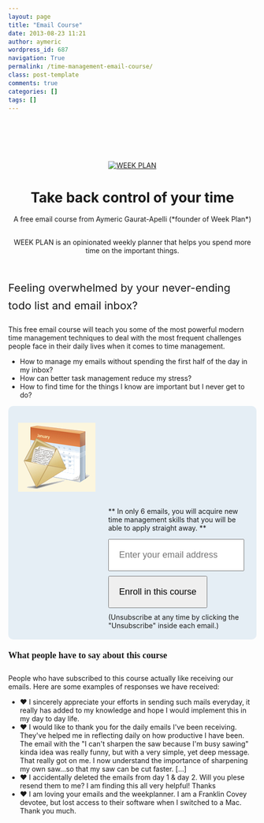 ```yaml
---
layout: page
title: "Email Course"
date: 2013-08-23 11:21
author: aymeric
wordpress_id: 687
navigation: True
permalink: /time-management-email-course/
class: post-template
comments: true
categories: []
tags: []
---
```

<style><!--
.footer{ display:none; } ul.email-testimonials{ list-style-type: none; padding: 0px; margin: 0px; } ul.email-testimonials li{ padding: 10px; margin: 0px 0 10px 0; border: 1px solid #eee; } h2 { font-size: 18px; } .form{ border-radius: 10px; background-color: #E5EEF5; padding: 20px; } .wp-image-728 { float:left; margin-right: -183px !important;} .inner-form { float:left; padding-left: 183px; } #mc_embed_signup form { margin: 0px; } #mc_embed_signup input { width: auto; padding: 20px; font-size: 18px; margin-bottom: 10px; margin-right: 10px;}
--></style>
<div class="container-fluid" style="margin-top: 100px;">
<div class="row-fluid" style="text-align: center; margin-bottom: 50px;">

<a title="Week Plan" href="http://weekplan.net/welcome-timemanagement" target="_blank">![WEEK PLAN](https://weekplan.net/wp-content/themes/weekplan3/images/logo-homepage.png "WEEK PLAN - Online weekly planner")</a>


# Take back control of your time


<div class="subtitle">A free email course from Aymeric Gaurat-Apelli (*founder of Week Plan*)</div>
<p style="margin-top: 30px;">WEEK PLAN is an opinionated weekly planner that helps you spend more time on the important things.


</div>
<div class="row-fluid">
<p style="font-size: 22px; line-height: 1.6em;">Feeling overwhelmed by your never-ending todo list and email inbox?

This free email course will teach you some of the most powerful modern time management techniques to deal with the most frequent challenges people face in their daily lives when it comes to time management.


*   How to manage my emails without spending the first half of the day in my inbox?
*   How can better task management reduce my stress?
*   How to find time for the things I know are important but I never get to do?
<div class="form">

![Free Email Course](/assets/images/uploads/687-email_course.png)
<div class="inner-form">

**
In only 6 emails, you will acquire new time management skills that you will be able to apply straight away.
**

<!-- Begin MailChimp Signup Form -->

<style type="text/css"><!--
#mc_embed_signup{clear:left; } /* Add your own MailChimp form style overrides in your site stylesheet or in this style block. We recommend moving this block and the preceding CSS link to the HEAD of your HTML file. */
--></style>
<div id="mc_embed_signup"><form class="validate" id="mc-embedded-subscribe-form" action="http://wiselabs.us1.list-manage.com/subscribe/post?u=c1b1c0239d32f24bf5c2300f7&amp;id=f32cbbe0ce" method="post" name="mc-embedded-subscribe-form" novalidate="" target="_blank"><input id="mce-EMAIL" type="email" name="EMAIL" placeholder="Enter your email address" required="" value="" /><input class="button" id="mc-embedded-subscribe" type="submit" name="subscribe" value="Enroll in this course" /></form></div>
(Unsubscribe at any time by clicking the "Unsubscribe" inside each email.)

</div>
  

<div style="clear: both;"></div>
</div>
<!--End mc_embed_signup-->
  

<div class="container-fluid" style="margin-bottom: 20px;">
<div class="inspired-by blue row-fluid">
<div class="span12">

<span style="font-size: 18px; font-weight: bold; line-height: 36px; font-family: Georgia, 'Times New Roman', 'Bitstream Charter', Times, serif;">What people have to say about this course</span>

</div>
</div>
</div>
People who have subscribed to this course actually like receiving our emails. Here are some examples of responses we have received:


*   <span class="pink">♥</span> I sincerely appreciate your efforts in sending such mails everyday, it really has added to my knowledge and hope I would implement this in my day to day life.
*   <span class="pink">♥</span> I would like to thank you for the daily emails I've been receiving. They've helped me in reflecting daily on how productive I have been. The email with the "I can't sharpen the saw because I'm busy sawing" kinda idea was really funny, but with a very simple, yet deep message. That really got on me. I now understand the importance of sharpening my own saw...so that my saw can be cut faster. [...]
*   <span class="pink">♥</span> I accidentally deleted the emails from day 1 &amp; day 2. Will you plese resend them to me? I am finding this all very helpful! Thanks
*   <span class="pink">♥</span> I am loving your emails and the weekplanner. I am a Franklin Covey devotee, but lost access to their software when I switched to a Mac. Thank you much.
</div>
</div>
<div class="dark-blue row-fluid"></div>
